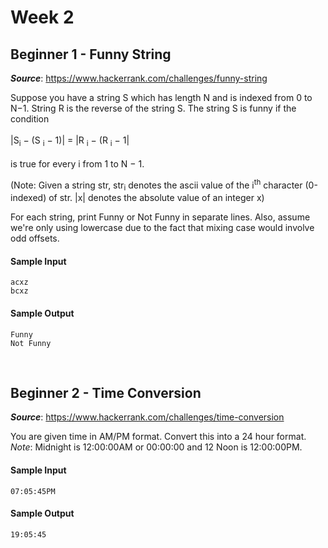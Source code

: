 # Week 2

## Beginner 1 - Funny String
__*Source*__: https://www.hackerrank.com/challenges/funny-string

Suppose you have a string S which has length N and is indexed from 0 to N−1.
String R is the reverse of the string S. The string S is funny if the condition
<br><br>
|S<sub>i</sub> − (S <sub>i</sub> − 1)| = |R <sub>i</sub> − (R <sub>i</sub> − 1|
<br><br>
is true for every i from 1 to N − 1.

(Note: Given a string str, str<sub>i</sub> denotes the ascii value of the i<sup>th</sup> character (0-indexed) of str. |x| denotes the absolute value of an integer x)

For each string, print Funny or Not Funny in separate lines.
Also, assume we're only using lowercase due to the fact that mixing case would
involve odd offsets.

#### Sample Input
```
acxz
bcxz
```

#### Sample Output
```
Funny
Not Funny
```
<br>

## Beginner 2 - Time Conversion
__*Source*__: https://www.hackerrank.com/challenges/time-conversion

You are given time in AM/PM format. Convert this into a 24 hour format.<br>
*Note*: Midnight is 12:00:00AM or 00:00:00 and 12 Noon is 12:00:00PM.

#### Sample Input
```
07:05:45PM
```

#### Sample Output
```
19:05:45
```

